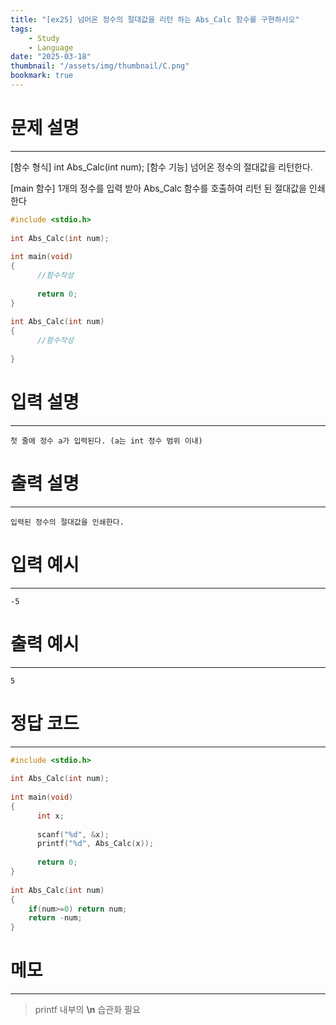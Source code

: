 ```yaml
---
title: "[ex25] 넘어온 정수의 절대값을 리턴 하는 Abs_Calc 함수를 구현하시오"
tags:
    - Study
    - Language
date: "2025-03-18"
thumbnail: "/assets/img/thumbnail/C.png"
bookmark: true
---
```

# 문제 설명
---
[함수 형식] int Abs_Calc(int num);
[함수 기능] 넘어온 정수의 절대값을 리턴한다.
 
[main 함수] 1개의 정수를 입력 받아 Abs_Calc 함수를 호출하여 리턴 된 절대값을 인쇄한다

```c
#include <stdio.h>
 
int Abs_Calc(int num);
 
int main(void)
{
      //함수작성
 
      return 0;
}
 
int Abs_Calc(int num)
{
      //함수작성
 
}
```

# 입력 설명
---

```
첫 줄에 정수 a가 입력된다. (a는 int 정수 범위 이내)
```

# 출력 설명
---

```
입력된 정수의 절대값을 인쇄한다.
```

# 입력 예시
---

```
-5
```

# 출력 예시
---

```
5
```

# 정답 코드
---

```c
#include <stdio.h>
 
int Abs_Calc(int num);
 
int main(void)
{
      int x;
      
      scanf("%d", &x);
      printf("%d", Abs_Calc(x));
 
      return 0;
}
 
int Abs_Calc(int num)
{
    if(num>=0) return num;
    return -num;
}
```

# 메모
---
> printf 내부의 **\n** 습관화 필요